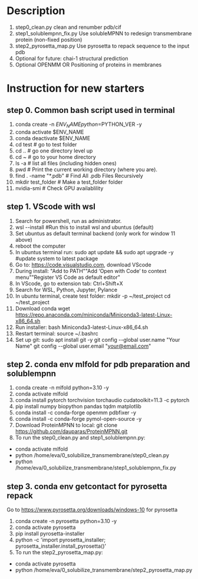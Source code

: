 
# Description
1. step0_clean.py clean and renumber pdb/cif
2. step1_solublempnn_fix.py Use solubleMPNN to redesign transmembrane protein (non-fixed position)
3. step2_pyrosetta_map.py Use pyrosetta to repack sequence to the input pdb
4. Optional for future: chai-1 structural prediction
5. Optional OPENMM OR Positioning of proteins in membranes

# Instruction for new starters
## step 0. Common bash script used in terminal
1. conda create -n $ENV_NAME python=$PYTHON_VER -y
2. conda activate $ENV_NAME
3. conda deactivate $ENV_NAME
4. cd test # go to test folder
5. cd .. # go one directory level up
6. cd ~ # go to your home directory
5. ls -a # list all files (including hidden ones)
6. pwd # Print the current working directory (where you are).
6. find . -name "*.pdb" # Find All .pdb Files Recursively
7. mkdir test_folder # Make a test_folder folder
8. nvidia-smi # Check GPU availablility


## step 1. VScode with wsl
1. Search for powershell, run as administrator.
2. wsl --install #Run this to install wsl and ubuntus (default)
3. Set ubuntus as default terminal backend (only work for window 11 above)
4. reboot the computer
5. In ubuntus terminal run: sudo apt update && sudo apt upgrade -y #update system to latest package
6. Go to: https://code.visualstudio.com, download VScode
7. During install: "Add to PATH""Add ‘Open with Code’ to context menu""Register VS Code as default editor"
8. In VScode, go to extension tab: Ctrl+Shift+X
9. Search for WSL, Python, Jupyter, Pylance
10. In ubuntu terminal, create test folder: 
mkdir -p ~/test_project cd ~/test_project
11. Download conda wget https://repo.anaconda.com/miniconda/Miniconda3-latest-Linux-x86_64.sh
12. Run installer: bash Miniconda3-latest-Linux-x86_64.sh
13. Restart terminal: source ~/.bashrc
14. Set up git: sudo apt install git -y
git config --global user.name "Your Name"
git config --global user.email "your@email.com"

## step 2. conda env mlfold for pdb preparation and solublempnn
1. conda create -n mlfold python=3.10 -y
2. conda activate mlfold 
3. conda install pytorch torchvision torchaudio cudatoolkit=11.3 -c pytorch
4. pip install numpy biopython pandas tqdm matplotlib
5. conda install -c conda-forge openmm pdbfixer -y
6. conda install -c conda-forge pymol-open-source -y
7. Download ProteinMPNN to local: git clone https://github.com/dauparas/ProteinMPNN.git
8. To run the step0_clean.py and step1_solublempnn.py:
- conda activate mlfold
- python /home/eva/0_solubilize_transmembrane/step0_clean.py
- python /home/eva/0_solubilize_transmembrane/step1_solublempnn_fix.py

## step 3. conda env getcontact for pyrosetta repack
Go to https://www.pyrosetta.org/downloads/windows-10 for pyrosetta
1. conda create -n pyrosetta python=3.10 -y
2. conda activate pyrosetta
3. pip install pyrosetta-installer 
4. python -c 'import pyrosetta_installer; pyrosetta_installer.install_pyrosetta()'
5. To run the step2_pyrosetta_map.py:
- conda activate pyrosetta
- python /home/eva/0_solubilize_transmembrane/step2_pyrosetta_map.py
